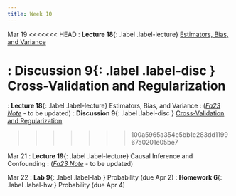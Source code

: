 ```yaml
---
title: Week 10
---
```



Mar 19
<<<<<<< HEAD
: **Lecture 18**{: .label .label-lecture} [Estimators, Bias, and Variance](lecture/lec18)

: **Discussion 9**{: .label .label-disc } Cross-Validation and Regularization
=======
: **Lecture 18**{: .label .label-lecture} Estimators, Bias, and Variance
    : ([*Fa23 Note*](https://ds100.org/fa23-course-notes/probability_2/probability_2.html) - to be updated)
: **Discussion 9**{: .label .label-disc } [Cross-Validation and Regularization](https://drive.google.com/file/d/1vN0y-HT6J3HJ5oE7E0g7gXB45rX0rALu/view?usp=sharing)
>>>>>>> 100a5965a354e5bb1e283dd119967a0201e05be7

Mar 21
: **Lecture 19**{: .label .label-lecture} Causal Inference and Confounding
    : ([*Fa23 Note*](https://ds100.org/fa23-course-notes/inference_causality/inference_causality.html) - to be updated)


Mar 22
: **Lab 9**{: .label .label-lab }  Probability (due Apr 2)
: **Homework 6**{: .label .label-hw } Probability (due Apr 4)